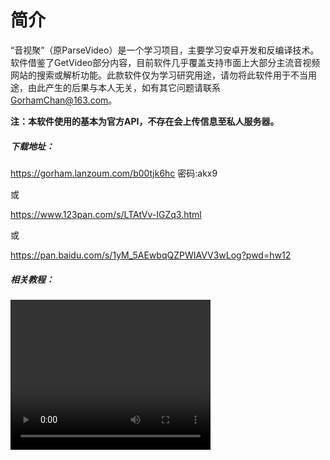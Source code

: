 # 简介

“音视聚”（原ParseVideo）是一个学习项目，主要学习安卓开发和反编译技术。软件借鉴了GetVideo部分内容，目前软件几乎覆盖支持市面上大部分主流音视频网站的搜索或解析功能。此款软件仅为学习研究用途，请勿将此软件用于不当用途，由此产生的后果与本人无关，如有其它问题请联系[GorhamChan@163.com](mailto:GorhamChan@163.com)。

**注：本软件使用的基本为官方API，不存在会上传信息至私人服务器。**

##### 下载地址：

https://gorham.lanzoum.com/b00tjk6hc 密码:akx9

或

https://www.123pan.com/s/LTAtVv-IGZq3.html

或

https://pan.baidu.com/s/1yM_5AEwbqQZPWIAVV3wLog?pwd=hw12 

##### 相关教程：

<video src="https://cugeducn-my.sharepoint.com/personal/20141004106_cug_edu_cn/_layouts/52/download.aspx?share=EZ_jNAE5CORMjcRgp17Mp0EBEfNaYh_IoG9D0pXfKwY_3g
" width="320" height="240" controls></video>
